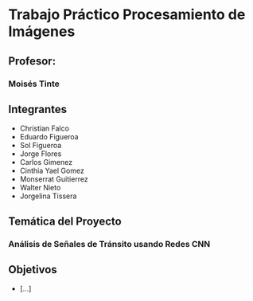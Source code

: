 # Trabajo Práctico Procesamiento de Imágenes
## Profesor: 
### Moisés Tinte

## Integrantes
- Christian Falco  
- Eduardo Figueroa  
- Sol Figueroa  
- Jorge Flores  
- Carlos Gimenez  
- Cinthia Yael Gomez  
- Monserrat Guitierrez  
- Walter Nieto  
- Jorgelina Tissera  

## Temática del Proyecto
### Análisis de Señales de Tránsito usando Redes CNN

## Objetivos
- [...]


